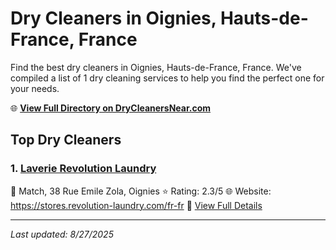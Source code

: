 # Dry Cleaners in Oignies, Hauts-de-France, France

Find the best dry cleaners in Oignies, Hauts-de-France, France. We've compiled a list of 1 dry cleaning services to help you find the perfect one for your needs.

🌐 **[View Full Directory on DryCleanersNear.com](https://drycleanersnear.com/city/France/Hauts-de-France/Oignies)**

## Top Dry Cleaners

### 1. [Laverie Revolution Laundry](https://drycleanersnear.com/dryCleaner/68ae67c8c95ff2c6096b1876/laverie-revolution-laundry)
📍 Match, 38 Rue Emile Zola, Oignies
⭐ Rating: 2.3/5
🌐 Website: https://stores.revolution-laundry.com/fr-fr
🔗 [View Full Details](https://drycleanersnear.com/dryCleaner/68ae67c8c95ff2c6096b1876/laverie-revolution-laundry)


---

*Last updated: 8/27/2025*

